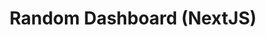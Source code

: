 ---
inProgress: false
title: Random Dashboard (NextJS)
description: Web app, that includes several concepts of Next JS applied into submenu items, like counters, pokemon API, handle of states and use of cookies.
img_alt: next-js-dashboard
link: https://dashboard-app-02.vercel.app/dashboard/pokemons
goToRepo: https://github.com/jnahuel46/dashboard-app-02
tags: ['Next JS', 'Vercel', 'Tailwind']
---